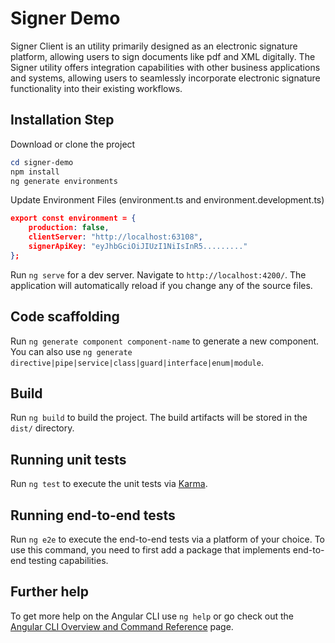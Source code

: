 # Signer Demo

Signer Client is an utility primarily designed as an electronic signature platform, allowing users to sign documents like pdf and XML digitally.
The Signer utility offers integration capabilities with other business applications and systems, allowing users to seamlessly incorporate electronic signature functionality into their existing workflows.

## Installation Step

Download or clone the project

```powershell
cd signer-demo
npm install
ng generate environments
```

Update Environment Files (environment.ts and environment.development.ts)

```json
export const environment = {
    production: false,
    clientServer: "http://localhost:63108",
    signerApiKey: "eyJhbGciOiJIUzI1NiIsInR5........."
};
```

Run `ng serve` for a dev server. Navigate to `http://localhost:4200/`. The application will automatically reload if you change any of the source files.

## Code scaffolding

Run `ng generate component component-name` to generate a new component. You can also use `ng generate directive|pipe|service|class|guard|interface|enum|module`.

## Build

Run `ng build` to build the project. The build artifacts will be stored in the `dist/` directory.

## Running unit tests

Run `ng test` to execute the unit tests via [Karma](https://karma-runner.github.io).

## Running end-to-end tests

Run `ng e2e` to execute the end-to-end tests via a platform of your choice. To use this command, you need to first add a package that implements end-to-end testing capabilities.

## Further help

To get more help on the Angular CLI use `ng help` or go check out the [Angular CLI Overview and Command Reference](https://angular.io/cli) page.
